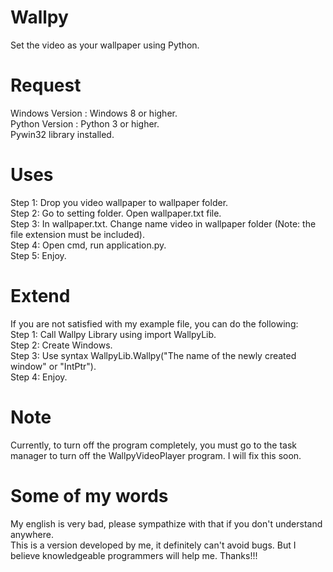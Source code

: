# Wallpy 
Set the video as your wallpaper using Python.
# Request
Windows Version : Windows 8 or higher.<br/>
Python Version : Python 3 or higher.<br/>
Pywin32 library installed.
# Uses
Step 1: Drop you video wallpaper to wallpaper folder.<br/>
Step 2: Go to setting folder. Open wallpaper.txt file.<br/>
Step 3: In wallpaper.txt. Change name video in wallpaper folder (Note: the file extension must be included).<br/>
Step 4: Open cmd, run application.py.<br/>
Step 5: Enjoy.
# Extend
If you are not satisfied with my example file, you can do the following:<br/>
Step 1: Call Wallpy Library using import WallpyLib.<br/>
Step 2: Create Windows.<br/>
Step 3: Use syntax WallpyLib.Wallpy("The name of the newly created window" or "IntPtr").<br/>
Step 4: Enjoy.<br/>
# Note
Currently, to turn off the program completely, you must go to the task manager to turn off the WallpyVideoPlayer program. I will fix this soon.
# Some of my words
My english is very bad, please sympathize with that if you don't understand anywhere.<br/>
This is a version developed by me, it definitely can't avoid bugs. But I believe knowledgeable programmers will help me. Thanks!!!<br/>




